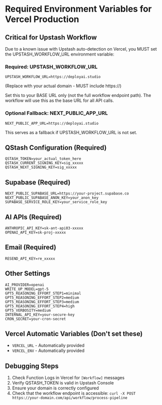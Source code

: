 # Required Environment Variables for Vercel Production

## Critical for Upstash Workflow

Due to a known issue with Upstash auto-detection on Vercel, you MUST set the UPSTASH_WORKFLOW_URL environment variable:

### Required: UPSTASH_WORKFLOW_URL
```
UPSTASH_WORKFLOW_URL=https://deployai.studio
```
(Replace with your actual domain - MUST include https://)

Set this to your BASE URL only (not the full workflow endpoint path). The workflow will use this as the base URL for all API calls.

### Optional Fallback: NEXT_PUBLIC_APP_URL
```
NEXT_PUBLIC_APP_URL=https://deployai.studio
```
This serves as a fallback if UPSTASH_WORKFLOW_URL is not set.

## QStash Configuration (Required)
```
QSTASH_TOKEN=your_actual_token_here
QSTASH_CURRENT_SIGNING_KEY=sig_xxxxx
QSTASH_NEXT_SIGNING_KEY=sig_xxxxx
```

## Supabase (Required)
```
NEXT_PUBLIC_SUPABASE_URL=https://your-project.supabase.co
NEXT_PUBLIC_SUPABASE_ANON_KEY=your_anon_key
SUPABASE_SERVICE_ROLE_KEY=your_service_role_key
```

## AI APIs (Required)
```
ANTHROPIC_API_KEY=sk-ant-api03-xxxxx
OPENAI_API_KEY=sk-proj-xxxxx
```

## Email (Required)
```
RESEND_API_KEY=re_xxxxx
```

## Other Settings
```
AI_PROVIDER=openai
WRITE_UP_MODEL=gpt-5
GPT5_REASONING_EFFORT_STEP1=minimal
GPT5_REASONING_EFFORT_STEP2=medium
GPT5_REASONING_EFFORT_STEP3=medium
GPT5_REASONING_EFFORT_STEP4=high
GPT5_VERBOSITY=medium
INTERNAL_API_KEY=your-secure-key
CRON_SECRET=your-cron-secret
```

## Vercel Automatic Variables (Don't set these)
- `VERCEL_URL` - Automatically provided
- `VERCEL_ENV` - Automatically provided

## Debugging Steps

1. Check Function Logs in Vercel for `[Workflow]` messages
2. Verify QSTASH_TOKEN is valid in Upstash Console
3. Ensure your domain is correctly configured
4. Check that the workflow endpoint is accessible: `curl -X POST https://your-domain.com/api/workflow/process-pipeline`
